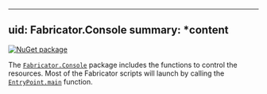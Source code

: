 <!--
SPDX-FileCopyrightText: 2025 Friedrich von Never <friedrich@fornever.me>

SPDX-License-Identifier: MIT
-->

---
uid: Fabricator.Console
summary: *content
---

[![NuGet package][nuget.badge]][nuget.page]

The [`Fabricator.Console`][console] package includes the functions to control the resources. Most of the Fabricator scripts will launch by calling the [`EntryPoint.main`][main] function.

[console]: xref:Fabricator.Console
[main]: xref:Fabricator.Console.EntryPoint.main(System.Collections.Generic.IEnumerable{System.String},System.Collections.Generic.IEnumerable{Fabricator.Core.IResource})
[nuget.badge]: https://img.shields.io/nuget/v/FVNever.Fabricator.Console
[nuget.page]: https://www.nuget.org/packages/FVNever.Fabricator.Console
